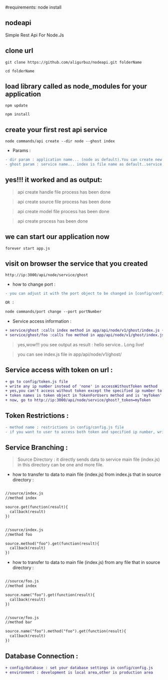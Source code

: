 #requirements:
node install

## nodeapi
Simple Rest Api For Node.Js

## clone url

```
git clone https://github.com/aligurbuz/nodeapi.git folderName

cd folderName

```

## load library called as node_modules for your application

```
npm update

npm install

```

## create your first rest api service

```
node commands/api create --dir node --ghost index

```

* Params :

```diff
- dir param : application name... (node as default).You can create new application name as appname/v1 in app/api
- ghost param : service name... index is file name as default..service wants as obligatory for access (http://ip:3000/api/node/service/ghost)

```


## yes!!! it worked and as output:

> api create handle file process has been done

> api create source file process has been done

> api create model file process has been done

> api create process has been done


## we can start our application now

```
forever start app.js

```



## visit on browser the service that you created

```
http://ip:3000/api/node/service/ghost

```


* how to change port :

```diff
- you can adjust it with the port object to be changed in [config/config.js] file

OR :

node commands/port change --port portNumber

```

* Service access information :

```diff
+ service/ghost :calls index method in app/api/node/v1/ghost/index.js (actually it is service/ghost/index)
+ service/ghost/foo :calls foo method in app/api/node/v1/ghost/index.js

```

>yes,wow!!! you see output as result : hello service.. Long live!

>you can see index.js file in app/api/node/v1/ghost/


## Service access with token on url :

```diff
+ go to config/token.js file
+ write any ip number instead of 'none' in accessWithoutToken method
+ yes,you can't access without token except the specified ip number to service any more
+ token names is token object in TokenForUsers method and is 'myToken' as default
+ now, go to http://ip:3000/api/node/service/ghost?_token=myToken

```


## Token Restrictions :

```diff
- method name : restrictions in config/config.js file
- if you want to user to access both token and specified ip number, write token name to none object restrictions method and change it's ip

```

## Service Branching :

> Source Directory : it directly sends data to service main file (index.js)
> in this directory can be one and more file.

* how to transfer to data to main file (index.js) from index.js that in source directory :

```diff

//source/index.js
//method index

source.get(function(result){
  callback(result)
})


//source/index.js
//method foo

source.method("foo").get(function(result){
  callback(result)
})

```



* how to transfer to data to main file (index.js) from any file that in source directory :

```diff

//source/foo.js
//method index

source.name("foo").get(function(result){
  callback(result)
})


//source/foo.js
//method bar

source.name("foo").method("foo").get(function(result){
  callback(result)
})

```


## Database Connection :

```diff
+ config/database : set your database settings in config/config.js
+ environment : development is local area,other is production area

```
